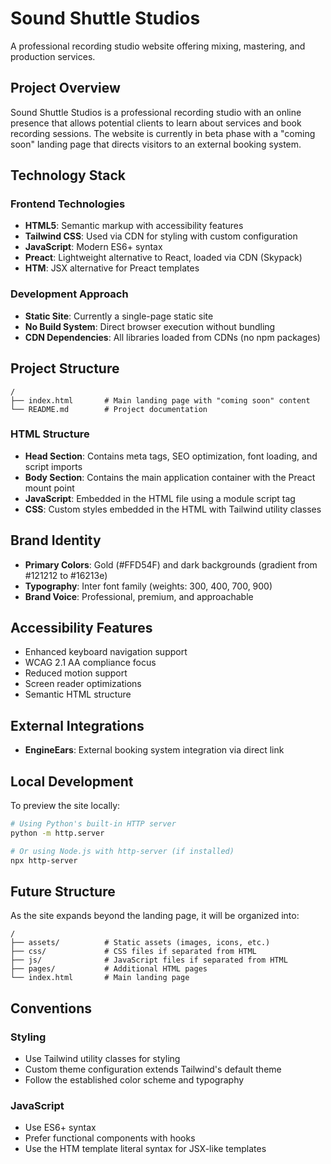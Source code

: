 # Sound Shuttle Studios

A professional recording studio website offering mixing, mastering, and production services.

## Project Overview

Sound Shuttle Studios is a professional recording studio with an online presence that allows potential clients to learn about services and book recording sessions. The website is currently in beta phase with a "coming soon" landing page that directs visitors to an external booking system.

## Technology Stack

### Frontend Technologies
- **HTML5**: Semantic markup with accessibility features
- **Tailwind CSS**: Used via CDN for styling with custom configuration
- **JavaScript**: Modern ES6+ syntax
- **Preact**: Lightweight alternative to React, loaded via CDN (Skypack)
- **HTM**: JSX alternative for Preact templates

### Development Approach
- **Static Site**: Currently a single-page static site
- **No Build System**: Direct browser execution without bundling
- **CDN Dependencies**: All libraries loaded from CDNs (no npm packages)

## Project Structure

```
/
├── index.html       # Main landing page with "coming soon" content
└── README.md        # Project documentation
```

### HTML Structure
- **Head Section**: Contains meta tags, SEO optimization, font loading, and script imports
- **Body Section**: Contains the main application container with the Preact mount point
- **JavaScript**: Embedded in the HTML file using a module script tag
- **CSS**: Custom styles embedded in the HTML with Tailwind utility classes

## Brand Identity
- **Primary Colors**: Gold (#FFD54F) and dark backgrounds (gradient from #121212 to #16213e)
- **Typography**: Inter font family (weights: 300, 400, 700, 900)
- **Brand Voice**: Professional, premium, and approachable

## Accessibility Features
- Enhanced keyboard navigation support
- WCAG 2.1 AA compliance focus
- Reduced motion support
- Screen reader optimizations
- Semantic HTML structure

## External Integrations
- **EngineEars**: External booking system integration via direct link

## Local Development

To preview the site locally:

```bash
# Using Python's built-in HTTP server
python -m http.server

# Or using Node.js with http-server (if installed)
npx http-server
```

## Future Structure

As the site expands beyond the landing page, it will be organized into:

```
/
├── assets/          # Static assets (images, icons, etc.)
├── css/             # CSS files if separated from HTML
├── js/              # JavaScript files if separated from HTML
├── pages/           # Additional HTML pages
└── index.html       # Main landing page
```

## Conventions

### Styling
- Use Tailwind utility classes for styling
- Custom theme configuration extends Tailwind's default theme
- Follow the established color scheme and typography

### JavaScript
- Use ES6+ syntax
- Prefer functional components with hooks
- Use the HTM template literal syntax for JSX-like templates